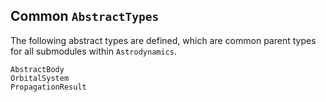 ## Common `AbstractTypes`

The following abstract types are defined, which are common parent types for all submodules within `Astrodynamics`.

```@docs
AbstractBody
OrbitalSystem
PropagationResult
```
